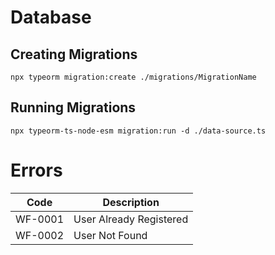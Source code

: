 # Database

## Creating Migrations
	npx typeorm migration:create ./migrations/MigrationName

## Running Migrations
	npx typeorm-ts-node-esm migration:run -d ./data-source.ts

# Errors
|Code|Description  |
|--|--|
|WF-0001 |User Already Registered|
|WF-0002 |User Not Found|


